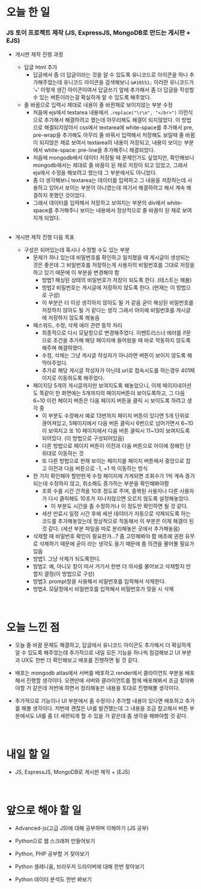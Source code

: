 # 오늘 한 일

### JS 토이 프로젝트 제작 (JS, ExpressJS, MongoDB로 만드는 게시판 + EJS)

- 게시판 제작 진행 과정

  - 답글 html 추가
    - 답글에서 좀 더 답글이라는 것을 알 수 있도록 유니코드로 아이콘을 하나 추가해주었는데 유니코드 아이콘을 검색해보니 `&#10551;` 이러한 유니코드가 '&#10551;' 이렇게 생긴 아이콘이여서 답글쓰기 앞에 추가해서 좀 더 답글을 작성할 수 있는 버튼이라는걸 확실하게 알 수 있도록 해주었다.
  - 줄 바꿈으로 입력시 제대로 내용이 줄 바뀐채로 보이지않는 부분 수정
    - 처음에 ejs에서 textarea 내용에서 `.replace("\r\n", "</br>")` 이런식으로 추가해서 해결하려고 했는데 아무리해도 해결이 되지않았다. 이 방법으로 해결되지않아서 css에서 textarea에 white-space를 추가해서 pre, pre-wrap을 추가해도 아무리 줄 바꿔서 입력해서 저장해도 보일때 줄 바뀜이 되지않은 채로 보여서 textarea의 내용이 저장되고, 내용이 보이는 부분에서 white-space: pre-line을 추가해주니 해결되었다.
    - 처음에 mongodb에서 데이터 저장될 때 문제인가도 싶었지만, 확인해보니 mongodb에서는 제대로 줄 바꿈이 된 채로 저장이 되고 있었고, 그래서 ejs에서 수정을 해보려고 했는데 그 부분에서도 아니었다.
    - 좀 더 생각해보니 textarea는 데이터를 입력하고 그 내용을 저장하는데 사용하고 있어서 보이는 부분이 아니였는데 여기서 해결하려고 해서 계속 해결하지 못했던 것이었다.
    - 그래서 데이터를 입력해서 저장하고 보여지는 부분의 div에서 white-space를 추가해주니 보이는 내용에서 정상적으로 줄 바꿈이 된 채로 보여지게 되었다.

  <br />

- 게시판 제작 진행 다음 목표

  - 구성은 되어있는데 혹시나 수정할 수도 있는 부분
    - 문제가 하나 있는데 비밀번호를 확인하고 일치했을 때 게시글이 생성되는 것은 좋은데 그 비밀번호를 저장하는게 사용자의 비밀번호를 그대로 저장을 하고 있기 때문에 이 부분을 변경해야 함
      - 방법1 해싱된 상태의 비밀번호가 저장이 되도록 한다. (테스트는 해봄)
      - 방법2 비밀번호는 게시글에 저장하지 않도록 한다. (현재는 이 방법으로 구성)
      - 이 부분은 더 이상 생각하지 않아도 될 거 같음 굳이 해싱된 비밀번호를 저장하지 않아도 될 거 같다는 생각 그래서 아이에 비밀번호를 게시글에 저장하지 않도록 해놓음
    - 패스워드, 수정, 삭제 에러 관련 동작 처리
      - 최종적으로 다시 모달창으로 변경해주었다. 이벤트리스너 에러를 if문으로 조건을 추가해 해당 페이지에 들어왔을 때 바로 작동하지 않도록 해주며 해결하였다.
      - 수정, 삭제는 그냥 게시글 작성자가 아니라면 버튼이 보이지 않도록 해 막아주었다.
      - 추가로 해당 게시글 작성자가 아닌데 url로 접속시도를 하는경우 401페이지로 이동하도록 해주었다.
    - 페이지당 5개의 게시글까지만 보여지도록 해놓았으니, 이제 페이지네이션도 똑같이 한 화면에는 5개까지의 페이지버튼이 보이도록하고, 그 다음 6~10 이런 페이지 버튼은 다음 페이지 버튼을 클릭 시 보이도록 하려고 생각 중
      - 이 부분도 수정해서 예로 13번까지 페이지 버튼이 있다면 5개 단위로 끊어져있고, 5페이지에서 다음 버튼 클릭시 6번으로 넘어가면서 6~10이 보여지고 또 10 페이지에서 다음 버튼 클릭시 11~13이 보여지도록 되어있다. (이 방법으로 구성되어있음)
      - 다른 방법으로 페이지 버튼이 이전과 다음 버튼으로 아이에 정해진 단위대로 이동하는 것
      - 또 다른 방법으로 현재 보이는 페이지를 페이지 버튼에서 중앙으로 잡고 이전과 다음 버튼으로 -1, +1 씩 이동하는 방식
    - 한 가지 확인해야 할만한게 수정 페이지에 가게되면 조회수가 1씩 계속 증가되는데 수정하지 않고, 취소해도 증가하는 부분을 확인해봐야함
      - 조회 수를 시간 간격을 10초 정도로 주며, 중복된 사용자나 다른 사용자가 다시 클릭해도 10초가 지나지않으면 오르지 않도록 설정해놓았다.
        - 이 부분도 시간을 좀 수정하거나 이 정도만 확인하면 될 것 같다.
      - 세션 만료시 일정 시간 후에 세션 데이터가 자동으로 삭제되도록 하는 코드를 추가해놓았는데 정상적으로 작동해서 이 부분은 이제 해결이 된 것 같다. (세션 부분 파일을 따로 분리해놓은 곳에서 추가해놓음)
    - 삭제할 때 비밀번호 확인이 필요한가...? 좀 고민해봐야 함 애초에 권한 유무로 삭제하기 때문에 굳이 라는 생각도 들기 때문에 좀 의견을 물어볼 필요가 있음
    - 방법1. 그냥 삭제가 되도록한다.
    - 방법2. 예, 아니오 창이 떠서 거기서 한번 더 의사를 물어보고 삭제할지 안할지 결정(이 방법으로 구성)
    - 방법3. prompt창을 사용해서 비밀번호를 입력해서 삭제한다.
    - 방법4. 모달창에서 비밀번호를 입력해서 비밀번호가 맞을 시 삭제

<br />

# 오늘 느낀 점

- 오늘 줄 바꿈 문제도 해결하고, 답글에서 유니코드 아이콘도 추가해서 더 확실하게 알 수 있도록 해주었는데 추가적으로 내일 모든 기능을 하나씩 점검해보고 UI 부분과 UX도 한번 더 확인해보고 배포를 진행하면 될 것 같다.

- 배포는 mongodb atlas에서 서버를 배포하고 render에서 클라이언트 부분을 배포해서 진행할 생각이다. 오랜만에 서버와 클라이언트를 함께 배포해봐서 조금 찾아봐야할 거 같은데 저번에 하면서 정리해놓은 내용을 토대로 진행해볼 생각이다.

- 추가적으로 기능이나 UI 부분에서 좀 수정이나 추가할 내용이 있다면 배포하고 추가를 해볼 생각이다. 저번에 괜찮은 UI를 발견했는데 그 내용을 조금 참고해서 버튼 부분에서도 UI를 좀 더 세련되게 할 수 있을 거 같은데 좀 생각을 해봐야할 것 같다.

<br />

# 내일 할 일

- JS, ExpressJS, MongoDB로 게시판 제작 + (EJS)

<br />

# 앞으로 해야 할 일

- Advanced-js(고급 JS)에 대해 공부하며 이해하기 (JS 공부)

- Python으로 웹 스크래퍼 만들어보기

- Python, PHP 공부할 거 찾아보기

- Python 셀레니움, 브라우저 드라이버에 대해 한번 찾아보기

- Python 데이터 분석도 한번 봐보기
